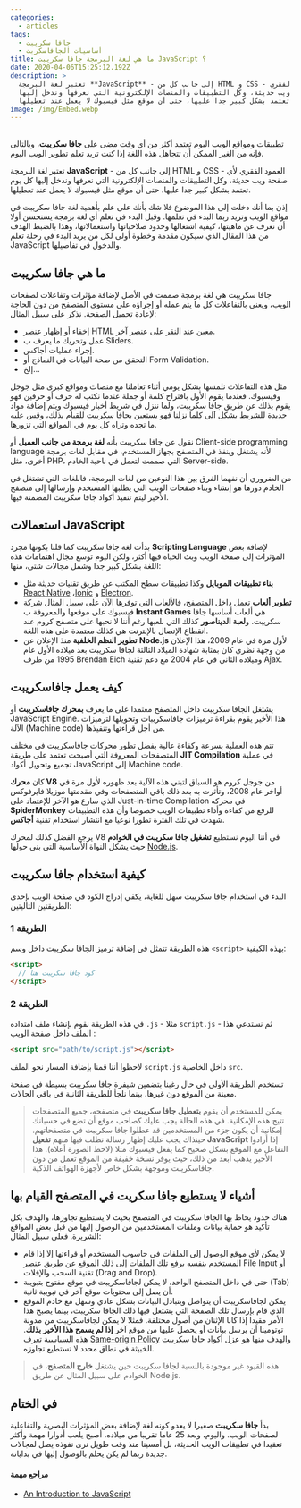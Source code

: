 ```yaml
---
categories:
  - articles
tags:
  - جافا سكريبت
  - أساسيات الجافاسكربت
title: ما هي لغة البرمجة جافا سكريبت JavaScript ؟
date: 2020-04-06T15:25:12.192Z
description: >
  تعتبر لغة البرمجة **JavaScript** - إلى جانب كل من HTML و CSS - العمود الفقري
  لأي صفحة ويب حديثة، وكل التطبيقات والمنصات الإلكترونية التي نعرفها وندخل إليها
  كل يوم تعتمد بشكل كبير جدا عليها، حتى أن موقع مثل فيسبوك لا يعمل عند تعطيلها.
image: /img/Embed.webp
---
```

\
تطبيقات ومواقع الويب اليوم تعتمد أكثر من أي وقت مضى على **جافا سكريبت**، وبالتالي فإنه من الغير الممكن أن تتجاهل هذه اللغة إذا كنت تريد تعلم تطوير الويب اليوم.

تعتبر لغة البرمجة **JavaScript** - إلى جانب كل من HTML و CSS - العمود الفقري لأي صفحة ويب حديثة، وكل التطبيقات والمنصات الإلكترونية التي نعرفها وندخل إليها كل يوم تعتمد بشكل كبير جدا عليها، حتى أن موقع مثل فيسبوك لا يعمل عند تعطيلها.

إذن بما أنك دخلت إلى هذا الموضوع فلا شك بأنك على علم بأهمية لغة جافا سكريبت في مواقع الويب وتريد ربما البدء في تعلمها. وقبل البدء في تعلم أي لغة برمجة يستحسن أولا أن نعرف عن ماهيتها، كيفية اشتغالها وحدود صلاحياتها واستعمالاتها، وهذا بالضبط الهدف من هذا المقال الذي سيكون مقدمة وخطوة أولى لكل من يريد البدء في رحلة تعلم JavaScript والدخول في تفاصيلها.

## ما هي جافا سكريبت

جافا سكريبت هي لغة برمجة صممت في الأصل لإضافة مؤثرات وتفاعلات لصفحات الويب، ويعنى بالتفاعلات كل ما يتم عمله أو إجراؤه على مستوى المتصفح من دون الحاجة لإعادة تحميل الصفحة. نذكر على سبيل المثال:

* إخفاء أو إظهار عنصر HTML معين عند النقر على عنصر آخر.
* عمل وتحريك ما يعرف ب Sliders.
* إجراء عمليات أجاكس.
* التحقق من صحة البيانات في النماذج أو Form Validation.
* إلخ...

مثل هذه التفاعلات نلمسها بشكل يومي أثناء تعاملنا مع منصات ومواقع كبرى مثل جوجل وفيسبوك. فعندما يقوم الأول باقتراح كلمة أو جملة عندما نكتب له حرف أو حرفين فهو يقوم بذلك عن طريق جافا سكريبت، ولما ننزل في شريط أخبار فيسبوك ويتم إضافة مواد جديدة للشريط بشكل آلي كلما نزلنا فهو يستعين بجافا سكريبت للقيام بذلك، وقس عليه ما تجده وتراه كل يوم في المواقع التي تزورها.

نقول عن جافا سكريبت بأنه **لغة برمجة من جانب العميل** أو Client-side programming language لأنه يشتغل وينفذ في المتصفح بجهاز المستخدم، في مقابل لغات برمجة أخرى، مثل PHP، التي صممت لتعمل في ناحية الخادم Server-side.

من الضروري أن نفهما الفرق بين هذا النوعين من لغات البرمجة، فاللغات التي تشتغل في الخادم دورها هو إنشاء وبناء صفحات الويب التي يطلبها المستخدم وإرسالها إلى متصفح الأخير ليتم تنفيذ أكواد جافا سكريبت المضمنة فيها.

## استعمالات JavaScript

بدأت لغة جافا سكريبت كما قلنا بكونها مجرد **Scripting Language** لإضافة بعض المؤثرات إلى صفحة الويب وبث الحياة فيها أكثر، ولكن اليوم توسع مجال اهتمامات هذه اللغة بشكل كبير جدا وشمل مجالات شتى، منها:

* **بناء تطبيقات الموبايل** وكذا تطبيقات سطح المكتب عن طريق تقنيات حديثة مثل [React Native](/web-development/javascript/مقدمة-عن-react-native/) ،[Ionic](/web-development/javascript/introduction-to-ionic2/) و [Electron](/web-development/javascript/electron-framework/).
* **تطوير ألعاب** تعمل داخل المتصفح، فالألعاب التي توفرها الآن على سبيل المثال شركة فيسبوك على موقعها والمعروفة ب **Instant Games** هي ألعاب أساسها جافا سكريبت. و**لعبة الديناصور** كذلك التي نلعبها رغم أننا لا نحبها على متصفح كروم عند انقطاع الإتصال بالإنترنت هي كذلك معتمدة على هذه اللغة.
* **تطوير النظم الخلفية** منذ الإعلان عن **Node.js** لأول مرة في عام 2009، هذا الإعلان من وجهة نظري كان بمثابة شهادة الميلاد الثالثة لجافا سكريبت بعد ميلاده الأول عام 1995 من طرف Brendan Eich وميلاده الثاني في عام 2004 مع دعم تقنية Ajax.

##  كيف يعمل جافاسكريبت

يشتغل الجافا سكريبت داخل المتصفح معتمدا على ما يعرف **بمحرك جافاسكريبت** أو JavaScript Engine. هذا الأخير يقوم بقراءة ترميزات جافاسكريبات وتحويلها لترميزات الآلة (Machine code) من أجل قراءتها وتنفيذها.

تتم هذه العملية بسرعة وكفاءة عالية بفضل تطور محركات جافاسكريبت في مختلف المتصفحات المعروفة التي أصبحت تعتمد على طريقة **JIT Compilation** في عملية تجميع وتحويل أكواد JavaScript إلى Machine code.

كان **محرك V8** من جوجل كروم هو السباق لتبني هذه الآلية بعد ظهوره لأول مرة في أواخر عام 2008، وتأثرت به بعد ذلك باقي المتصفحات وفي مقدمتها موزيلا فايرفوكس الذي سارع هو الآخر للإعتماد على Just-in-time Compilation في محركه **SpiderMonkey** للرفع من كفاءة وأداء تطبيقات الويب خصوصا وأن هذه التطبيقات شهدت في تلك الفترة تطورا نوعيا مع انتشار استخدام تقنية **أجاكس**.

يرجع الفضل كذلك لمحرك V8 في أننا اليوم نستطيع **تشغيل جافا سكريبت في الخوادم** حيث يشكل النواة الأساسية التي بني حولها [Node.js](/web-development/javascript/what-is-nodejs/).

## كيفية استخدام جافا سكريبت

البدء في استخدام جافا سكريبت سهل للغاية، يكفي إدراج الكود في صفحة الويب بإحدى الطريقتين التاليتين:

### الطريقة 1

هذه الطريقة تتمثل في إضافة ترميز الجافا سكريبت داخل وسم `<script>` بهذه الكيفية:

```html
<script>
  // كود جافا سكريبت هنا
</script>
```

### الطريقة 2

في هذه الطريقة نقوم بإنشاء ملف امتداده `.js` - مثلا `script.js` - ثم نستدعي هذا الملف داخل صفحة الويب :

```html
<script src="path/to/script.js"></script>
```

لاحظوا أننا قمنا بإضافة المسار نحو الملف `script.js` داخل الخاصية `src`.

تستخدم الطريقة الأولى في حال رغبنا بتضمين شيفرة جافا سكريبت بسيطة في صفحة معينة من الموقع دون غيرها، بينما نلجأ للطريقة الثانية في باقي الحالات.

> يمكن للمستخدم أن يقوم **بتعطيل جافا سكريبت** في متصفحه، جميع المتصفحات تتيح هذه الإمكانية. في هذه الحالة يجب عليك كصاحب موقع أن تضع في حسبانك إمكانية أن يكون جزء من المستخدمين قد عطلوا جافا سكريبت في متصفحاتهم. حينذاك يجب عليك إظهار رسالة تطلب فيها منهم **تفعيل JavaScript** إذا أرادوا التفاعل مع الموقع بشكل صحيح كما يفعل فيسبوك مثلا (لاحظ الصورة أعلاه). هذا الأخير يذهب أبعد من ذلك، حيث يوفر نسخة خفيفة من الموقع تعمل من دون جافاسكريبت وموجهة بشكل خاص لأجهزة الهواتف الذكية.

## أشياء لا يستطيع جافا سكريت في المتصفح القيام بها

هناك حدود يحاط بها الجافا سكريبت في المتصفح بحيث لا يستطيع تجاوزها، والهدف بكل تأكيد هو حماية بيانات وملفات المستخدمين من الوصول إليها من قبل بعض المواقع الشريرة. فعلى سبيل المثال:

* لا يمكن لأي موقع الوصول إلى الملفات في حاسوب المستخدم أو قراءتها إلا إذا قام المستخدم بنفسه برفع تلك الملفات إلى ذلك الموقع عن طريق عنصر File Input أو تقنية السحب والإفلات (Drag and Drop).
* حتى في داخل المتصفح الواحد، لا يمكن لجافاسكريبت في موقع مفتوح بتبويبة (Tab) أن يصل إلى محتويات موقع آخر في تبويبة ثانية.
* يمكن لجافاسكريبت أن يتواصل ويتبادل البيانات بشكل عادي وسهل مع خادم الموقع الذي قام بإرسال تلك الصفحة التي يشتغل فيها ذلك الجافا سكريبت، بينما يصبح هذا الأمر مقيدا إذا كانا الإثنان من أصول مختلفة. فمثلا لا يمكن لجافاسكريبت من مدونة توتومينا أن يرسل بيانات أو يحصل عليها من موقع آخر **إذا لم يسمح هذا الأخير بذلك**. هذه السياسية تعرف [Same-origin Policy](https://developer.mozilla.org/en-US/docs/Web/Security/Same-origin_policy) والهدف منها هو عزل أكواد جافا سكريبت الخبيثة في نطاق محدد لا تستطيع تجاوزه.

> هذه القيود غير موجودة بالنسبة لجافا سكريبت حين يشتغل **خارج المتصفح**، في الخوادم على سبيل المثال عن طريق Node.js.

## في الختام

بدأ **جافا سكريبت** صغيرا لا يعدو كونه لغة لإضافة بعض المؤثرات البصرية والتفاعلية لصفحات الويب. واليوم، وبعد 25 عاما تقريبا من ميلاده، أصبح يلعب أدوارا مهمة وأكثر تعقيدا في تطبيقات الويب الحديثة، بل أمسينا منذ وقت طويل نرى نفوذه يصل لمجالات جديدة ربما لم يكن يحلم بالوصول إليها في بداياته.

#### مراجع مهمة

* [An Introduction to JavaScript](https://javascript.info/intro)